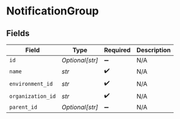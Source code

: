 # NotificationGroup


## Fields

| Field              | Type               | Required           | Description        |
| ------------------ | ------------------ | ------------------ | ------------------ |
| `id`               | *Optional[str]*    | :heavy_minus_sign: | N/A                |
| `name`             | *str*              | :heavy_check_mark: | N/A                |
| `environment_id`   | *str*              | :heavy_check_mark: | N/A                |
| `organization_id`  | *str*              | :heavy_check_mark: | N/A                |
| `parent_id`        | *Optional[str]*    | :heavy_minus_sign: | N/A                |